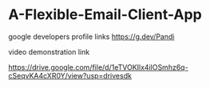 # A-Flexible-Email-Client-App


google developers profile links
https://g.dev/Pandi


video demonstration link 

https://drive.google.com/file/d/1eTVOKIlx4ilOSmhz6q-cSeqvKA4cXR0Y/view?usp=drivesdk
